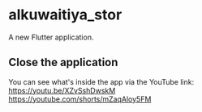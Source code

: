 # alkuwaitiya_stor

A new Flutter application.

## Close the application

You can see what's inside the app via the YouTube link:<br>
https://youtu.be/XZvSshDwskM<br>
https://youtube.com/shorts/mZaqAloy5FM<br>
